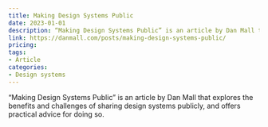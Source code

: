 ```yaml
---
title: Making Design Systems Public
date: 2023-01-01
description: “Making Design Systems Public” is an article by Dan Mall that explores the benefits and challenges of sharing design systems publicly, and offers practical advice for doing so.
link: https://danmall.com/posts/making-design-systems-public/
pricing: 
tags: 
- Article
categories: 
- Design systems 
---
```


“Making Design Systems Public” is an article by Dan Mall that explores the benefits and challenges of sharing design systems publicly, and offers practical advice for doing so.